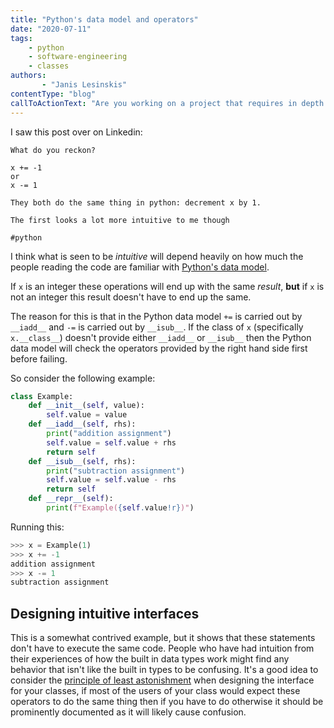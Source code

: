 ```yaml
---
title: "Python's data model and operators"
date: "2020-07-11"
tags:
    - python
    - software-engineering
    - classes
authors:
       - "Janis Lesinskis"
contentType: "blog"
callToActionText: "Are you working on a project that requires in depth knowledge of Python? Get in touch today."
---
```


I saw this post over on Linkedin:

```
What do you reckon?

x += -1
or
x -= 1
 
They both do the same thing in python: decrement x by 1.

The first looks a lot more intuitive to me though

#python
```

I think what is seen to be *intuitive* will depend heavily on how much the people reading the code are familiar with [Python's data model](https://docs.python.org/3/reference/datamodel.html).

If `x` is an integer these operations will end up with the same *result*, **but** if `x` is not an integer this result doesn't have to end up the same.

The reason for this is that in the Python data model `+=` is carried out by `__iadd__` and `-=` is carried out by `__isub__`. If the class of `x` (specifically `x.__class__`) doesn't provide either `__iadd__` or `__isub__` then the Python data model will check the operators provided by the right hand side first before failing.

So consider the following example:

```python
class Example:
    def __init__(self, value):
        self.value = value
    def __iadd__(self, rhs):
        print("addition assignment")
        self.value = self.value + rhs
        return self
    def __isub__(self, rhs):
        print("subtraction assignment")
        self.value = self.value - rhs
        return self
    def __repr__(self):
        print(f"Example({self.value!r})")
```

Running this:

```python
>>> x = Example(1)
>>> x += -1
addition assignment
>>> x -= 1
subtraction assignment
```

## Designing intuitive interfaces

This is a somewhat contrived example, but it shows that these statements don't have to execute the same code.
People who have had intuition from their experiences of how the built in data types work might find any behavior that isn't like the built in types to be confusing.
It's a good idea to consider the [principle of least astonishment](https://en.wikipedia.org/wiki/Principle_of_least_astonishment) when designing the interface for your classes, if most of the users of your class would expect these operators to do the same thing then if you have to do otherwise it should be prominently documented as it will likely cause confusion.
